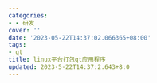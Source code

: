 ```yaml
---
categories:
- - 研发
cover: ''
date: '2023-05-22T14:37:02.066365+08:00'
tags:
- qt
title: linux平台打包qt应用程序
updated: 2023-5-22T14:37:2.643+8:0
---
```

